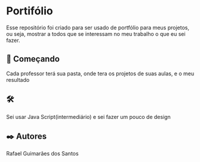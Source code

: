 # Portifólio

Esse repositório foi criado para ser usado de portfólio para meus projetos, ou seja, 
mostrar a todos que se interessam no meu trabalho o que eu sei fazer.

## 🚀 Começando

Cada professor terá sua pasta, onde tera os projetos de suas aulas, e o meu resultado

## 🛠️

Sei usar Java Script(intermediário) e sei fazer um pouco de design

## ✒️ Autores

Rafael Guimarães dos Santos
